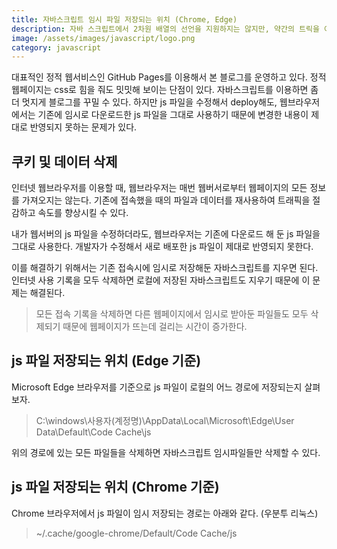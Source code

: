 ```yaml
---
title: 자바스크립트 임시 파일 저장되는 위치 (Chrome, Edge)
description: 자바 스크립트에서 2차원 배열의 선언을 지원하지는 않지만, 약간의 트릭을 이용하여 2차원 배열을 선언할 수 있는 방법을 설명합니다.
image: /assets/images/javascript/logo.png
category: javascript
---
```


대표적인 정적 웹서비스인 GitHub Pages를 이용해서 본 블로그를 운영하고 있다. 
정적 웹페이지는 css로 힘을 줘도 밋밋해 보이는 단점이 있다. 
자바스크립트를 이용하면 좀 더 멋지게 블로그를 꾸밀 수 있다. 
하지만 js 파일을 수정해서 deploy해도, 웹브라우저에서는 기존에 임시로 다운로드한 js 파일을 그대로 사용하기 때문에 
변경한 내용이 제대로 반영되지 못하는 문제가 있다. 


쿠키 및 데이터 삭제
---

인터넷 웹브라우저를 이용할 때, 웹브라우저는 매번 웹버서로부터 웹페이지의 모든 정보를 가져오지는 않는다. 
기존에 접속했을 때의 파일과 데이터를 재사용하여 트래픽을 절감하고 속도를 향상시킬 수 있다. 


내가 웹서버의 js 파일을 수정하더라도, 웹브라우저는 기존에 다운로드 해 둔 js 파일을 그대로 사용한다. 
개발자가 수정해서 새로 배포한 js 파일이 제대로 반영되지 못한다. 


이를 해결하기 위해서는 기존 접속시에 임시로 저장해둔 자바스크립트를 지우면 된다. 
인터넷 사용 기록을 모두 삭제하면 로컬에 저장된 자바스크립트도 지우기 때문에 이 문제는 해결된다. 
>모든 접속 기록을 삭제하면 다른 웹페이지에서 임시로 받아둔 파일들도 모두 삭제되기 때문에 
웹페이지가 뜨는데 걸리는 시간이 증가한다. 


js 파일 저장되는 위치 (Edge 기준)
---

Microsoft Edge 브라우저를 기준으로 js 파일이 로컬의 어느 경로에 저장되는지 살펴보자. 
>C:\windows\사용자\(계정명)\AppData\Local\Microsoft\Edge\User Data\Default\Code Cache\js

위의 경로에 있는 모든 파일들을 삭제하면 자바스크립트 임시파일들만 삭제할 수 있다. 


js 파일 저장되는 위치 (Chrome 기준)
---

Chrome 브라우저에서 js 파일이 임시 저장되는 경로는 아래와 같다. (우분투 리눅스)
>~/.cache/google-chrome/Default/Code Cache/js
